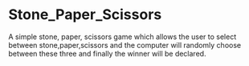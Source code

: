 # Stone_Paper_Scissors
 A simple stone, paper, scissors game which allows the user to select between stone,paper,scissors and the computer will randomly choose between these three and finally the winner will be declared.
